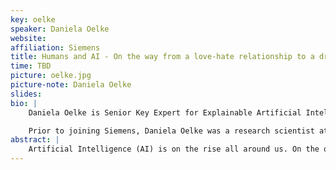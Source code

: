 ```yaml
---
key: oelke
speaker: Daniela Oelke
website: 
affiliation: Siemens
title: Humans and AI - On the way from a love-hate relationship to a dream team?  
time: TBD
picture: oelke.jpg
picture-note: Daniela Oelke
slides: 
bio: |
    Daniela Oelke is Senior Key Expert for Explainable Artificial Intelligence and Visual Analytics at Siemens. She is passionate about helping others to discover what is possible with (visual) data analysis and how it can be used in data-driven innovation projects. At IEEE VIS she serves as a VisInPractice co-chair aiming at a higher visibility and attractiveness of IEEE VIS for practitioners and creating a space for practitioners and researchers to meet and share experiences, insights, and ideas in applying visualization and visual analytics to real-world use cases.

    Prior to joining Siemens, Daniela Oelke was a research scientist at the DIPF (the German Institute for International Educational Research) in Frankfurt, Germany and the University of Konstanz, Germany. She received her Ph.D. in Computer Science from the University of Konstanz where her research focus was on Visual Document Analysis.
abstract: |
    Artificial Intelligence (AI) is on the rise all around us. On the one hand we love it, because it enables services and features that would not be possible without it. On the other hand, we fear it because of the lack of transparency that these systems often come with despite of the huge impact they can have.In my talk I am going to give you an introduction to the field of Explainable Artificial Intelligence (XAI) which aims at providing transparency for AI systems. I will also share my experiences with employing Explainable AI in an industrial setting. Besides, I am going to exemplify the value of visualization for Explainable AI and highlight what role we as a visualization community can play in shaping the future of applied Artificial Intelligence. 
---
```

